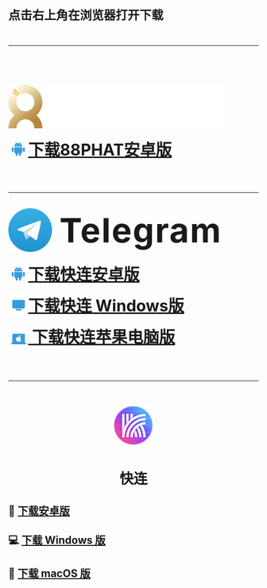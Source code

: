 <span style="font-size:24px;font-weight:bolder">点击右上角在浏览器打开下载</span>

<br />
<hr />
<br />
<br />
<br />

![88PHAT](./assets/home_logo.png)  
<div>
  <a 
    href="https://github.com/yilufa18866/88PHAT/releases/download/release-250520/cn88phat.release.apk"
    style="font-size:32px;font-weight:bolder;display:inline-flex;align-items:center;"
  >
    <img
      src="./assets/app_icon_android.svg"
      style="width:40px;height:40px;"
    />
    下载88PHAT安卓版
  <a>
</div>

<br />
<br />
<br />
<hr />
<br />

<div style="display:inline-flex;align-items:center;">
  <img
    src="./assets/Telegram_logo.svg"
    style="height:88px;vertical-align:middle"
  />
  <span
    style="font-size:68px;margin-left:15px;font-weight:bolder;letter-spacing:2px"
  >Telegram</span>
</div>
<br />
<br />
<div>
  <a 
    href="https://github.com/yilufa18866/88PHAT/releases/download/release-250520/Telegram-Android.apk"
    style="font-size:32px;font-weight:bolder;display:inline-flex;align-items:center;"
  >
    <img
      src="./assets/app_icon_android.svg"
      style="width:40px;height:40px;"
    />
    下载快连安卓版
  <a>
  <br />
  <br />
  <a 
    href="https://github.com/yilufa18866/88PHAT/releases/download/release-250520/Telegram-Windows-x64.5.14.3.exe"
    style="font-size:32px;font-weight:bolder;display:inline-flex;align-items:center;"
  >
    <img
      src="./assets/app_icon_desktop.svg"
      style="width:40px;height:40px;"
    />
    下载快连 Windows版
  <a>
  <br />
  <br />
  <a 
    href="https://github.com/yilufa18866/88PHAT/releases/download/release-250520/Telegram-MacOS.dmg"
    style="font-size:32px;font-weight:bolder;"
  >
    <img
      src="./assets/app_icon_macos.svg"
      style="width:40px;height:40px;vertical-align:middle;"
    />
    下载快连苹果电脑版
  <a>
  <br />
</div>


<br />
<br />
<br />
<hr />
<br />

<p align="center">
  <img src="./assets/lets-vpn.png" height="88" />
</p>
<h1 align="center">快连</h1>

## 📱 [**下载安卓版**](https://github.com/yilufa18866/88PHAT/releases/download/release-250520/letsvpn-Android-2.27.1.apk)  
## 💻 [**下载 Windows 版**](https://github.com/yilufa18866/88PHAT/releases/download/release-250520/letsvpn-Windows-3.14.3.exe)  
## 🍎 [**下载 macOS 版**](https://github.com/yilufa18866/88PHAT/releases/download/release-250520/letsvpn-.MacOS-2.10.5.dmg)
